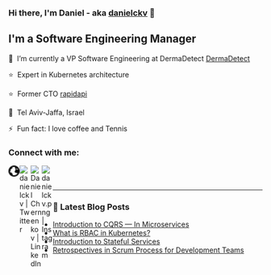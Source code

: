 ### Hi there, I'm Daniel - aka [danielckv](https://danielckv.com) 👋

## I'm a Software Engineering Manager
🔭  &nbsp;I’m currently a VP Software Engineering at DermaDetect [DermaDetect](https://dermadetect.com) <br />

⭐  &nbsp;Expert in Kubernetes architecture <br />

⭐  &nbsp;Former CTO [rapidapi](https://rapidapi.com) <br />

📍 &nbsp;Tel Aviv-Jaffa, Israel <br />

⚡  &nbsp;Fun fact: I love coffee and Tennis <br />

### Connect with me:

[<img align="left" alt="danielckv.com" width="22px" src="https://raw.githubusercontent.com/iconic/open-iconic/master/svg/globe.svg" />](https://danielckv.com)
[<img align="left" alt="danielckv | Twitter" width="22px" src="https://cdn.jsdelivr.net/npm/simple-icons@v3/icons/twitter.svg" />](https://twitter.com/danielckv)
[<img align="left" alt="Daniel Chernenkov | LinkedIn" width="22px" src="https://cdn.jsdelivr.net/npm/simple-icons@v3/icons/linkedin.svg" />](https://www.linkedin.com/in/danielckv/)
[<img align="left" alt="danielckv.png | Instagram" width="22px" src="https://cdn.jsdelivr.net/npm/simple-icons@v3/icons/instagram.svg" />](https://instagram.com/danielckv.png)

<br />
<br />

---

### 📕 Latest Blog Posts
<!-- BLOG-POST-LIST:START -->
- [Introduction to CQRS — In Microservices](https://medium.com/@danielckv/introduction-to-cqrs-in-microservices-70e4759d9ecc)
- [What is RBAC in Kubernetes?](https://medium.com/@danielckv/what-is-rbac-in-kubernetes-c54457eff2dc)
- [Introduction to Stateful Services](https://itnext.io/introduction-to-stateful-services-kubernetes-6018fd99338d)
- [Retrospectives in Scrum Process for Development Teams](https://medium.com/@danielckv/retrospectives-in-scrum-process-for-development-teams-535487d1348c)
<!-- BLOG-POST-LIST:END -->
